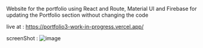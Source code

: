 Website for the portfolio
using React and Route, 
Material UI
and Firebase for updating the Portfolio section without changing the code

live at :
https://portfolio3-work-in-progress.vercel.app/

screenShot : 
![image](https://user-images.githubusercontent.com/99732661/193410167-84b52b39-7e17-4f48-acd7-ed7ddef7cc3e.png)

